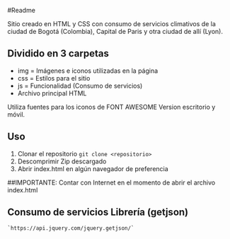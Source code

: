 #Readme

Sitio creado en HTML y CSS con consumo de servicios climativos de la ciudad de Bogotá (Colombia), Capital de Paris y otra ciudad de allí (Lyon).

## Dividido en 3 carpetas
 
- img = Imágenes e iconos utilizadas en la página
- css = Estilos para el sitio
- js = Funcionalidad (Consumo de servicios)
- Archivo principal HTML

Utiliza fuentes para los iconos de FONT AWESOME
Version escritorio y móvil.


## Uso
1. Clonar el repositorio `git clone <repositorio>`
2. Descomprimir Zip descargado
3. Abrir index.html en algún navegador de preferencia

##IMPORTANTE: Contar con Internet en el momento de abrir el archivo index.html


## Consumo de servicios Librería (getjson)
	`https://api.jquery.com/jquery.getjson/`

